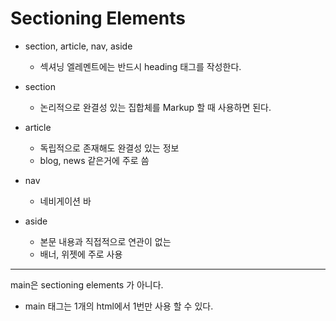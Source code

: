 # Sectioning Elements

- section, article, nav, aside

  - 섹셔닝 엘레멘트에는 반드시 heading 태그를 작성한다.

- section

  - 논리적으로 완결성 있는 집합체를 Markup 할 때 사용하면 된다.

- article

  - 독립적으로 존재해도 완결성 있는 정보
  - blog, news 같은거에 주로 씀

- nav

  - 네비게이션 바

- aside

  - 본문 내용과 직접적으로 연관이 없는
  - 배너, 위젯에 주로 사용

---

main은 sectioning elements 가 아니다.

- main 태그는 1개의 html에서 1번만 사용 할 수 있다.
